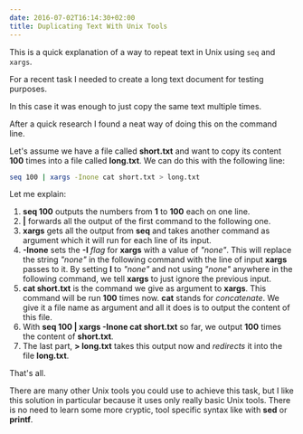 ```yaml
---
date: 2016-07-02T16:14:30+02:00
title: Duplicating Text With Unix Tools
---
```


This is a quick explanation of a way to repeat text in Unix using `seq` and `xargs`.<!--more-->


For a recent task I needed to create a long text document for testing purposes.

In this case it was enough to just copy the same text multiple times.

After a quick research I found a neat way of doing this on the command line.

Let's assume we have a file called **short.txt** and want to copy its content **100** times into a file called **long.txt**.
We can do this with the following line:

``` sh
seq 100 | xargs -Inone cat short.txt > long.txt
```

Let me explain:

1. **seq 100** outputs the numbers from **1** to **100** each on one line.
2. **|** forwards all the output of the first command to the following one.
3. **xargs** gets all the output from **seq** and takes another command as argument which it will run for each line of its input.
4. **-Inone** sets the **-I** *flag* for **xargs** with a value of *"none"*. This will replace the string *"none"* in the following command with the line of input **xargs** passes to it. By setting **I** to *"none"* and not using *"none"* anywhere in the following command, we tell **xargs** to just ignore the previous input.
5. **cat short.txt** is the command we give as argument to **xargs**. This command will be run **100** times now. **cat** stands for *concatenate*. We give it a file name as argument and all it does is to output the content of this file.
6. With **seq 100 | xargs -Inone cat short.txt** so far, we output **100** times the content of **short.txt**.
7. The last part, **> long.txt**  takes this output now and *redirects* it into the file **long.txt**.

That's all.

There are many other Unix tools you could use to achieve this task, but I like this solution in particular because it uses only really basic Unix tools. There is no need to learn some more cryptic, tool specific syntax like with **sed** or **printf**.
